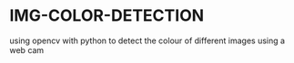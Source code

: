 # IMG-COLOR-DETECTION
using opencv with python to detect the colour of different images using a web cam
